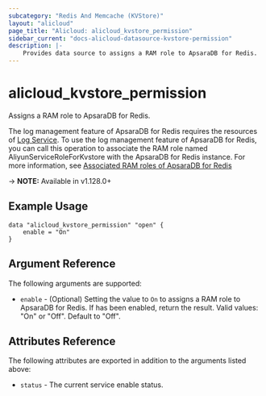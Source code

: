 ```yaml
---
subcategory: "Redis And Memcache (KVStore)"
layout: "alicloud"
page_title: "Alicloud: alicloud_kvstore_permission"
sidebar_current: "docs-alicloud-datasource-kvstore-permission"
description: |-
    Provides data source to assigns a RAM role to ApsaraDB for Redis.
---
```


# alicloud\_kvstore\_permission

Assigns a RAM role to ApsaraDB for Redis.

The log management feature of ApsaraDB for Redis requires the resources of [Log Service](https://www.alibabacloud.com/help/doc-detail/48869.htm). 
To use the log management feature of ApsaraDB for Redis, you can call this operation to associate the RAM role named AliyunServiceRoleForKvstore with the ApsaraDB for Redis instance. 
For more information, see [Associated RAM roles of ApsaraDB for Redis](https://www.alibabacloud.com/help/doc-detail/184337.htm)

-> **NOTE:** Available in v1.128.0+

## Example Usage

```
data "alicloud_kvstore_permission" "open" {
	enable = "On"
}
```

## Argument Reference

The following arguments are supported:

* `enable` - (Optional) Setting the value to `On` to assigns a RAM role to ApsaraDB for Redis. If has been enabled, return the result. Valid values: "On" or "Off". Default to "Off".

## Attributes Reference

The following attributes are exported in addition to the arguments listed above:

* `status` - The current service enable status. 